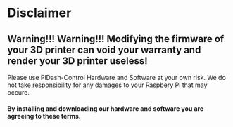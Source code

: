 # Disclaimer

## Warning!!! Warning!!! Modifying the firmware of your 3D printer can void your warranty and render your 3D printer useless!

Please use PiDash-Control Hardware and Software at your own risk.
We do not take responsibility for any damages to your Raspbery Pi that may occure.

#### By installing and downloading our hardware and software you are agreeing to these terms.